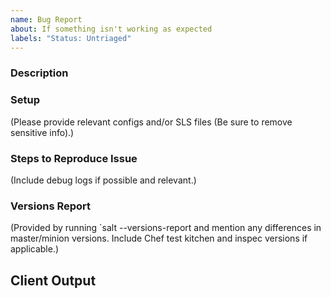 ```yaml
---
name: Bug Report
about: If something isn't working as expected
labels: "Status: Untriaged"
---
```


### Description
<!--- Briefly describe the issue -->

### Setup
(Please provide relevant configs and/or SLS files (Be sure to remove sensitive info).)

### Steps to Reproduce Issue
<!--- Steps to take to replicate your problem. -->
(Include debug logs if possible and relevant.)

### Versions Report
(Provided by running `salt --versions-report and mention any differences in master/minion versions.
Include Chef test kitchen and inspec versions if applicable.)

## Client Output
<!--- The relevant output of  or a link to a gist of the entire run, if there is one.
